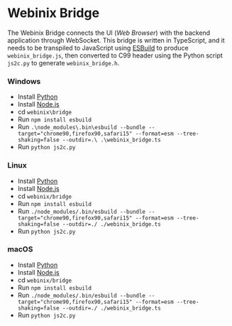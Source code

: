 
# Webinix Bridge

The Webinix Bridge connects the UI (_Web Browser_) with the backend application through WebSocket. This bridge is written in TypeScript, and it needs to be transpiled to JavaScript using [ESBuild](https://esbuild.github.io/) to produce `webinix_bridge.js`, then converted to C99 header using the Python script `js2c.py` to generate `webinix_bridge.h`.

### Windows

- Install [Python](https://www.python.org/downloads/)
- Install [Node.js](https://nodejs.org/en/download)
- cd `webinix\bridge`
- Run `npm install esbuild`
- Run `.\node_modules\.bin\esbuild --bundle --target="chrome90,firefox90,safari15" --format=esm --tree-shaking=false --outdir=.\ .\webinix_bridge.ts`
- Run `python js2c.py`

### Linux

- Install [Python](https://www.python.org/downloads/)
- Install [Node.js](https://nodejs.org/en/download)
- cd `webinix/bridge`
- Run `npm install esbuild`
- Run `./node_modules/.bin/esbuild --bundle --target="chrome90,firefox90,safari15" --format=esm --tree-shaking=false --outdir=./ ./webinix_bridge.ts`
- Run `python js2c.py`

### macOS

- Install [Python](https://www.python.org/downloads/)
- Install [Node.js](https://nodejs.org/en/download)
- cd `webinix/bridge`
- Run `npm install esbuild`
- Run `./node_modules/.bin/esbuild --bundle --target="chrome90,firefox90,safari15" --format=esm --tree-shaking=false --outdir=./ ./webinix_bridge.ts`
- Run `python js2c.py`
